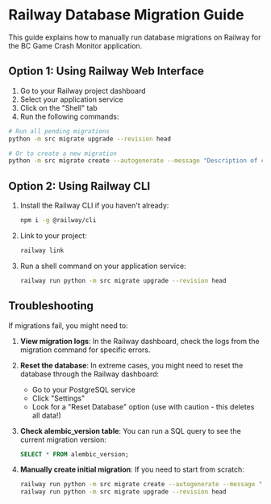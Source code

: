 # Railway Database Migration Guide

This guide explains how to manually run database migrations on Railway for the BC Game Crash Monitor application.

## Option 1: Using Railway Web Interface

1. Go to your Railway project dashboard
2. Select your application service
3. Click on the "Shell" tab
4. Run the following commands:

```bash
# Run all pending migrations
python -m src migrate upgrade --revision head

# Or to create a new migration
python -m src migrate create --autogenerate --message "Description of changes"
```

## Option 2: Using Railway CLI

1. Install the Railway CLI if you haven't already:

   ```bash
   npm i -g @railway/cli
   ```

2. Link to your project:

   ```bash
   railway link
   ```

3. Run a shell command on your application service:

   ```bash
   railway run python -m src migrate upgrade --revision head
   ```

## Troubleshooting

If migrations fail, you might need to:

1. **View migration logs**: In the Railway dashboard, check the logs from the migration command for specific errors.

2. **Reset the database**: In extreme cases, you might need to reset the database through the Railway dashboard:
   - Go to your PostgreSQL service
   - Click "Settings"
   - Look for a "Reset Database" option (use with caution - this deletes all data!)

3. **Check alembic_version table**: You can run a SQL query to see the current migration version:

   ```sql
   SELECT * FROM alembic_version;
   ```

4. **Manually create initial migration**: If you need to start from scratch:

   ```bash
   railway run python -m src migrate create --autogenerate --message "Initial migration"
   railway run python -m src migrate upgrade --revision head
   ```
